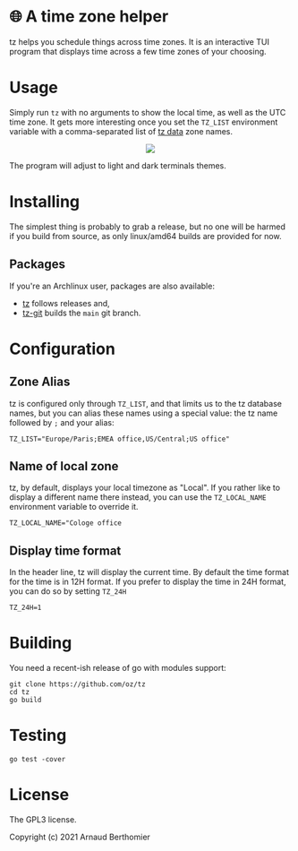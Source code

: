 # 🌐 A time zone helper

tz helps you schedule things across time zones. It is an interactive TUI
program that displays time across a few time zones of your choosing.


# Usage

Simply run `tz` with no arguments to show the local time, as well as the
UTC time zone. It gets more interesting once you set the `TZ_LIST`
environment variable with a comma-separated list of [tz data][tzdata]
zone names.

<p align="center">
<img align="center" src="./docs/tz.png" />
</p>

The program will adjust to light and dark terminals themes.

[tzdata]: https://en.wikipedia.org/wiki/List_of_tz_database_time_zones


# Installing

The simplest thing is probably to grab a release, but no one will be
harmed if you build from source, as only linux/amd64 builds are provided
for now.

## Packages

If you're an Archlinux user, packages are also available:

  - [tz][tz-arch] follows releases and,
  - [tz-git][tz-arch-git] builds the `main` git branch.

[tz-arch]: https://aur.archlinux.org/packages/tz
[tz-arch-git]: https://aur.archlinux.org/packages/tz-git


# Configuration

## Zone Alias

tz is configured only through `TZ_LIST`, and that limits us to the tz
database names, but you can alias these names using a special value: the
tz name followed by `;` and your alias:

`TZ_LIST="Europe/Paris;EMEA office,US/Central;US office"`

## Name of local zone

tz, by default, displays your local timezone as "Local". If you rather like
to display a different name there instead, you can use the `TZ_LOCAL_NAME`
environment variable to override it.

`TZ_LOCAL_NAME="Cologe office`

## Display time format

In the header line, tz will display the current time. By default the time format
for the time is in 12H format. If you prefer to display the time in 24H format, 
you can do so by setting `TZ_24H`

`TZ_24H=1`

# Building

You need a recent-ish release of go with modules support:

```
git clone https://github.com/oz/tz
cd tz
go build
```


# Testing

```
go test -cover
```


# License

The GPL3 license.

Copyright (c) 2021 Arnaud Berthomier
